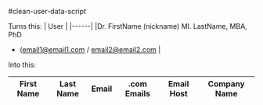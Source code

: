 #clean-user-data-script

Turns this:
| User |
|------|
|Dr. FirstName (nickname) MI. LastName, MBA, PhD
 * (email1@email1.com / email2@email2.com |

Into this:

| First Name | Last Name | Email | .com Emails | Email Host | Company Name |
|------------|-----------|-------|-------------|------------|--------------|